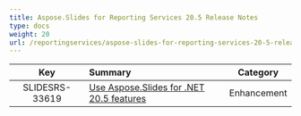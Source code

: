 ```yaml
---
title: Aspose.Slides for Reporting Services 20.5 Release Notes
type: docs
weight: 20
url: /reportingservices/aspose-slides-for-reporting-services-20-5-release-notes/
---
```


|**Key** |**Summary** |**Category** |
| :-: | :- | :-: |
|SLIDESRS-33619|[Use Aspose.Slides for .NET 20.5 features](/slides/net/aspose-slides-for-net-20-5-release-notes/)|Enhancement|

